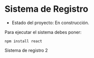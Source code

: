 <h1> Sistema de Registro</h1>

- Estado del proyecto: En construcción.

Para ejecutar el sistema debes poner:

```npm install react```  

Sistema de registro 2
